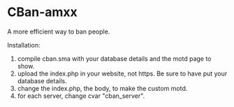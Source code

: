 # CBan-amxx

A more efficient way to ban people.


Installation:
1. compile cban.sma with your database details and the motd page to show. 
2. upload the index.php in your website, not https. Be sure to have put your database details. 
3. change the index.php, the body, to make the custom motd.
4. for each server, change cvar "cban_server". 
